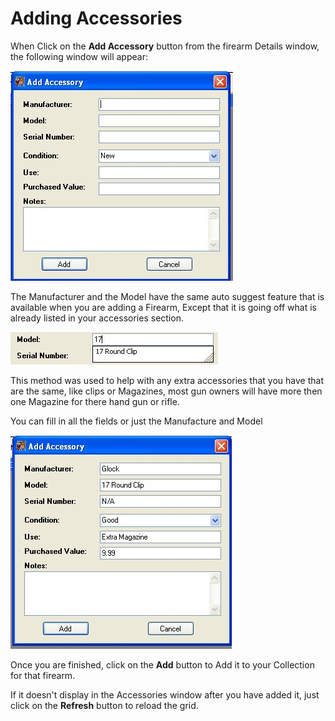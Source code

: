 
# Adding Accessories

When Click on the **Add Accessory** button from the firearm Details window, the following window will appear:

![](images/Add_Accessory_Blank.jpg)

The Manufacturer and the Model have the same auto suggest feature that is available when you are adding a Firearm, Except that it is going off what is already listed in your accessories section. 

![](images/Add_Accessory_AutoSuggest.jpg)

This method was used to help with any extra accessories that you have that are the same, like clips or Magazines, most gun owners will have more then one Magazine for there hand gun or rifle.

You can fill in all the fields or just the Manufacture and Model

![](images/Add_Accessory_Filled.jpg)

Once you are finished, click on the **Add** button to Add it to your Collection for that firearm.

If it doesn't display in the Accessories window after you have added it, just click on the **Refresh** button to reload the grid.